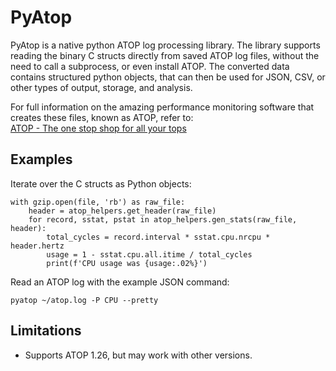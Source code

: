 # PyAtop

PyAtop is a native python ATOP log processing library. The library supports reading the binary C structs directly from
saved ATOP log files, without the need to call a subprocess, or even install ATOP. The converted data contains
structured python objects, that can then be used for JSON, CSV, or other types of output, storage, and analysis.

For full information on the amazing performance monitoring software that creates these files, known as ATOP, refer to:  
[ATOP - The one stop shop for all your tops](https://www.atoptool.nl/)


## Examples

Iterate over the C structs as Python objects:  
```
with gzip.open(file, 'rb') as raw_file:
    header = atop_helpers.get_header(raw_file)
    for record, sstat, pstat in atop_helpers.gen_stats(raw_file, header):
        total_cycles = record.interval * sstat.cpu.nrcpu * header.hertz
        usage = 1 - sstat.cpu.all.itime / total_cycles
        print(f'CPU usage was {usage:.02%}')
```

Read an ATOP log with the example JSON command:
```
pyatop ~/atop.log -P CPU --pretty
```

## Limitations
- Supports ATOP 1.26, but may work with other versions.
